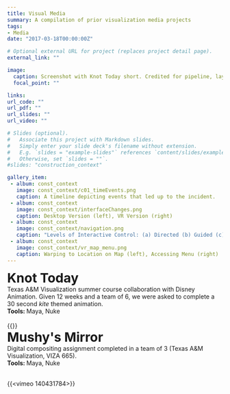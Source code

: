 ```yaml
---
title: Visual Media
summary: A compilation of prior visualization media projects
tags:
- Media
date: "2017-03-18T00:00:00Z"

# Optional external URL for project (replaces project detail page).
external_link: ""

image:
  caption: Screenshot with Knot Today short. Credited for pipeline, layout, and compositing.
  focal_point: ""

links:
url_code: ""
url_pdf: ""
url_slides: ""
url_video: ""

# Slides (optional).
#   Associate this project with Markdown slides.
#   Simply enter your slide deck's filename without extension.
#   E.g. `slides = "example-slides"` references `content/slides/example-slides.md`.
#   Otherwise, set `slides = ""`.
#slides: "construction_context"

gallery_item:
 - album: const_context
   image: const_context/c01_timeEvents.png
   caption: A timeline depicting events that led up to the incident.
 - album: const_context
   image: const_context/interfaceChanges.png
   caption: Desktop Version (left), VR Version (right)
 - album: const_context
   image: const_context/navigation.png
   caption: "Levels of Interactive Control: (a) Directed (b) Guided (c) Active"
 - album: const_context
   image: const_context/vr_map_menu.png
   caption: Warping to Location on Map (left), Accessing Menu (right)
---
```


 <!-- The purpose of this research was to understand how to contextualize information visually, textually, and spacially. -->

<div style="font-size:30px"><b>Knot Today</b></div>
Texas A&M Visualization summer course collaboration with Disney Animation. Given 12 weeks and a team of 6, we were asked to complete a 30 second <em>kite</em> themed animation. </br>
<b>Tools: </b>Maya, Nuke</br></br>
<!-- {{<youtube Qj1yGvuwGvs>}} -->
{{<vimeo 140432340>}}
<!-- </br>
<div style="font-size=20px">Image Gallery</div>
{{<gallery album="const_context">}} -->
<!-- {{<gallery album="\_gallery">}} -->

</br>
<div style="font-size:30px"><b>Mushy's Mirror</b></div>
Digital compositing assignment completed in a team of 3 (Texas A&M Visualization, VIZA 665).</br>
<b>Tools: </b>Maya, Nuke</br></br>

{{<vimeo 140431784>}}

